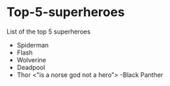 # Top-5-superheroes
List of the top 5 superheroes
- Spiderman
- Flash
- Wolverine
- Deadpool
- Thor <"is a norse god not a hero">
-Black Panther
